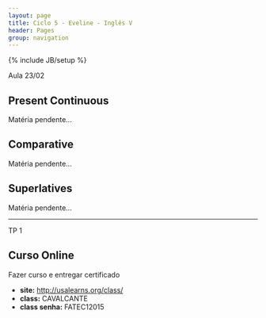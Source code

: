 ```yaml
---
layout: page
title: Ciclo 5 - Eveline - Inglês V
header: Pages
group: navigation
---
```

{% include JB/setup %}

<span class="label label-primary text-uppercase"><span class="glyphicon glyphicon glyphicon-star"></span> Aula 23/02</span>

## Present Continuous
<div class="alert alert-danger">Matéria pendente...</div>

## Comparative
<div class="alert alert-danger">Matéria pendente...</div>

## Superlatives
<div class="alert alert-danger">Matéria pendente...</div>

***

<span class="label label-primary text-uppercase"><span class="glyphicon glyphicon glyphicon-star"></span> TP 1</span>

## Curso Online

Fazer curso e entregar certificado 

- **site:** http://usalearns.org/class/
- **class:** CAVALCANTE
- **class senha:** FATEC12015